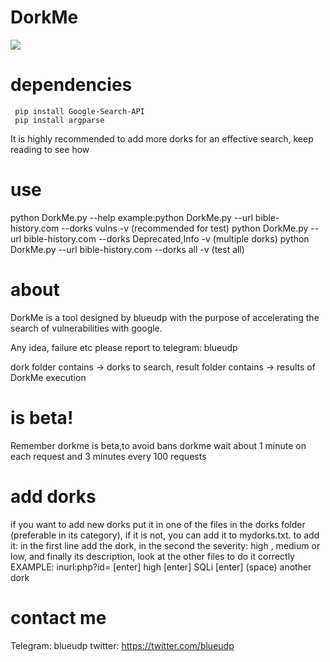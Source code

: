 # DorkMe
<a href="https://asciinema.org/a/XT6U3c9XqwSNN4vTetxssc0e9" target="_blank"><img src="https://asciinema.org/a/XT6U3c9XqwSNN4vTetxssc0e9.png" /></a>

# dependencies
     pip install Google-Search-API
     pip install argparse
It is highly recommended to add more dorks for an effective search, keep reading to see how

# use
python DorkMe.py --help
example:python DorkMe.py --url bible-history.com --dorks vulns -v (recommended for test)
python DorkMe.py --url bible-history.com --dorks Deprecated,Info -v (multiple dorks)
python DorkMe.py --url bible-history.com --dorks all -v (test all)

# about
DorkMe is a tool designed by blueudp with the purpose of accelerating the search of vulnerabilities with google.

Any idea, failure etc please report to telegram: blueudp

dork folder contains -> dorks to search, result folder contains -> results of DorkMe execution
# is beta!
Remember dorkme is beta,to avoid bans dorkme wait about 1 minute on each request and 3 minutes every 100 requests

# add dorks 

if you want to add new dorks put it in one of the files in the dorks folder (preferable in its category), if it is not, you can add it to mydorks.txt.
    to add it: in the first line add the dork, in the second the severity: high , medium or low, and finally its description, look at the other files to do it correctly
EXAMPLE:
    inurl:php?id= [enter]
    high [enter]
    SQLi [enter]
    (space)
    another dork
# contact me
Telegram: blueudp
twitter: https://twitter.com/blueudp
